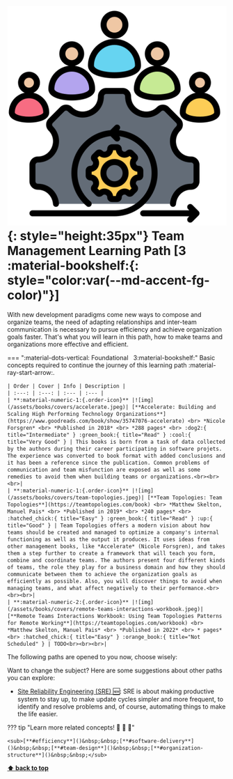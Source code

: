 

[//]: # (Auto generated file from templates)

# ![img](/assets/learning-paths/icons/team-management.png){: style="height:35px"} Team Management Learning Path [3 :material-bookshelf:{: style="color:var(--md-accent-fg-color)"}]

With new development paradigms come new ways to compose and organize teams, the need of adapting relationships and inter-team communication is necessary to pursue efficiency and achieve organization goals faster. That's what you will learn in this path, how to make teams and organizations more effective and efficient.

=== ":material-dots-vertical: Foundational &nbsp; 3:material-bookshelf:"
    Basic concepts required to continue the journey of this learning path :material-ray-start-arrow:.

    | Order | Cover | Info | Description |
    | :---: | :---: | :--- | :--- |
    | **:material-numeric-1:{.order-icon}** |![img](/assets/books/covers/accelerate.jpeg)| [**Accelerate: Building and Scaling High Performing Technology Organizations**](https://www.goodreads.com/book/show/35747076-accelerate) <br> *Nicole Forsgren* <br> *Published in 2018* <br> *288 pages* <br> :dog2:{ title="Intermediate" } :green_book:{ title="Read" } :cool:{ title="Very Good" } | This books is born from a task of data collected by the authors during their career participating in software projets. The experience was converted to book format with added conclusions and it has been a reference since the publication. Common problems of communication and team misfunction are exposed as well as some remedies to avoid them when building teams or organizations.<br><br><br>|
    | **:material-numeric-1:{.order-icon}** |![img](/assets/books/covers/team-topologies.jpeg)| [**Team Topologies: Team Topologies**](https://teamtopologies.com/book) <br> *Matthew Skelton, Manuel Pais* <br> *Published in 2019* <br> *240 pages* <br> :hatched_chick:{ title="Easy" } :green_book:{ title="Read" } :up:{ title="Good" } | Team Topologies offers a modern vision about how teams should be created and managed to optimize a company's internal functioning as well as the output it produces. It uses ideas from other management books, like *Accelerate* (Nicole Forsgren), and takes them a step further to create a framework that will teach you form, combine and coordinate teams. The authors present four different kinds of teams, the role they play for a business domain and how they should communicate between them to achieve the organization goals as efficiently as possible. Also, you will discover things to avoid when managing teams, and what affect negatively to their performance.<br><br><br>|
    | **:material-numeric-2:{.order-icon}** |![img](/assets/books/covers/remote-teams-interactions-workbook.jpeg)| [**Remote Teams Interactions Workbook: Using Team Topologies Patterns for Remote Working**](https://teamtopologies.com/workbook) <br> *Matthew Skelton, Manuel Pais* <br> *Published in 2022* <br> * pages* <br> :hatched_chick:{ title="Easy" } :orange_book:{ title="Not Scheduled" } | TODO<br><br><br>|


The following paths are opened to you now, choose wisely:



Want to change the subject? Here are some suggestions about other paths you can explore:

- [Site Reliability Engineering (SRE) :new:](/learning-paths/sre): SRE is about making productive system to stay up, to make update cycles simpler and more frequent, to identify and resolve problems and, of course, automating things to make the life easier.


??? tip "Learn more related concepts! :round_pushpin: :beginner: :gem:"

    <sub>[**#efficiency**]()&nbsp;&nbsp;[**#software-delivery**]()&nbsp;&nbsp;[**#team-design**]()&nbsp;&nbsp;[**#organization-structure**]()&nbsp;&nbsp;</sub>

[**⬆ back to top**](#team-management-learning-path-3)
